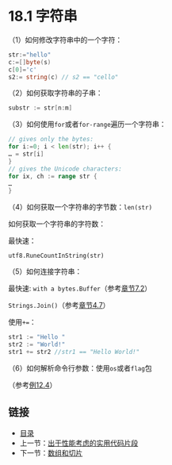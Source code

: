 # 18.1 字符串

（1）如何修改字符串中的一个字符：

```go
str:="hello"
c:=[]byte(s)
c[0]='c'
s2:= string(c) // s2 == "cello"
```

（2）如何获取字符串的子串：

```go
substr := str[n:m]
```

（3）如何使用`for`或者`for-range`遍历一个字符串：

```go
// gives only the bytes:
for i:=0; i < len(str); i++ {
… = str[i]
}
// gives the Unicode characters:
for ix, ch := range str {
…
}
```

（4）如何获取一个字符串的字节数：`len(str)`

 如何获取一个字符串的字符数：

 最快速：

`utf8.RuneCountInString(str)`   

（5）如何连接字符串：

 最快速: 
`with a bytes.Buffer`（参考[章节7.2](07.2.md)）

`Strings.Join()`（参考[章节4.7](04.7.md)）
    
使用`+=`：

 ```go
 str1 := "Hello " 
 str2 := "World!"
 str1 += str2 //str1 == "Hello World!"
 ```

（6）如何解析命令行参数：使用`os`或者`flag`包

（参考[例12.4](examples/chapter_12/fileinput.go)）

## 链接

- [目录](directory.md)
- 上一节：[出于性能考虑的实用代码片段](18.0.md)
- 下一节：[数组和切片](18.2.md)